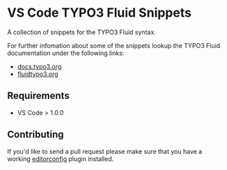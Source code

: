 # VS Code TYPO3 Fluid Snippets

A collection of snippets for the TYPO3 Fluid syntax.

For further infomation about some of the snippets lookup the TYPO3 Fluid documentation under the following links:

* [docs.typo3.org](https://docs.typo3.org/typo3cms/ExtbaseGuide/Fluid/Index.html)
* [fluidtypo3.org](https://fluidtypo3.org/viewhelpers/fluid/master/Form/ValidationResultsViewHelper.html)

## Requirements

* VS Code > 1.0.0

## Contributing

If you'd like to send a pull request please make sure that you have a working [editorconfig](http://editorconfig.org) plugin installed.
